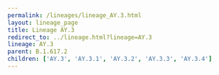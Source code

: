 ```yaml
---
permalink: /lineages/lineage_AY.3.html
layout: lineage_page
title: Lineage AY.3
redirect_to: ../lineage.html?lineage=AY.3
lineage: AY.3
parent: B.1.617.2
children: ['AY.3', 'AY.3.1', 'AY.3.2', 'AY.3.3', 'AY.3.4']
---
```

